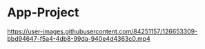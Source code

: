 # App-Project
https://user-images.githubusercontent.com/84251157/126653309-bbd94647-f5a4-4db8-99da-940e4d4363c0.mp4
